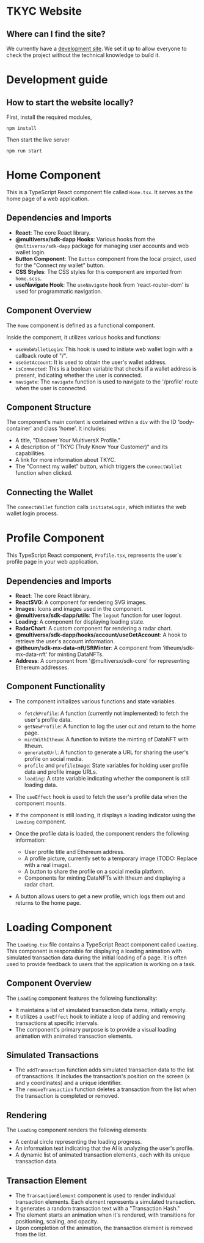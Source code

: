 # TKYC Website 

## Where can I find the site?

We currently have a [development site](https://tkyc-frontend.onrender.com/). We set it up to allow everyone to check the project without the technical knowledge to build it.

# Development guide
## How to start the website locally?

First, install the required modules,
```
npm install
```

Then start the live server
```
npm run start
```
# Home Component

This is a TypeScript React component file called `Home.tsx`. It serves as the home page of a web application.

## Dependencies and Imports

- **React**: The core React library.
- **@multiversx/sdk-dapp Hooks**: Various hooks from the `@multiversx/sdk-dapp` package for managing user accounts and web wallet login.
- **Button Component**: The `Button` component from the local project, used for the "Connect my wallet" button.
- **CSS Styles**: The CSS styles for this component are imported from `home.scss`.
- **useNavigate Hook**: The `useNavigate` hook from 'react-router-dom' is used for programmatic navigation.

## Component Overview

The `Home` component is defined as a functional component.

Inside the component, it utilizes various hooks and functions:

- `useWebWalletLogin`: This hook is used to initiate web wallet login with a callback route of "/".
- `useGetAccount`: It is used to obtain the user's wallet address.
- `isConnected`: This is a boolean variable that checks if a wallet address is present, indicating whether the user is connected.
- `navigate`: The `navigate` function is used to navigate to the '/profile' route when the user is connected.

## Component Structure

The component's main content is contained within a `div` with the ID 'body-container' and class 'home'. It includes:

- A title, "Discover Your MultiversX Profile."
- A description of "TKYC (Truly Know Your Customer)" and its capabilities.
- A link for more information about TKYC.
- The "Connect my wallet" button, which triggers the `connectWallet` function when clicked.

## Connecting the Wallet

The `connectWallet` function calls `initiateLogin`, which initiates the web wallet login process.

# Profile Component

This TypeScript React component, `Profile.tsx`, represents the user's profile page in your web application.

## Dependencies and Imports

- **React**: The core React library.
- **ReactSVG**: A component for rendering SVG images.
- **Images**: Icons and images used in the component.
- **@multiversx/sdk-dapp/utils**: The `logout` function for user logout.
- **Loading**: A component for displaying loading state.
- **RadarChart**: A custom component for rendering a radar chart.
- **@multiversx/sdk-dapp/hooks/account/useGetAccount**: A hook to retrieve the user's account information.
- **@itheum/sdk-mx-data-nft/SftMinter**: A component from 'itheum/sdk-mx-data-nft' for minting DataNFTs.
- **Address**: A component from '@multiversx/sdk-core' for representing Ethereum addresses.

## Component Functionality

- The component initializes various functions and state variables.
  - `fetchProfile`: A function (currently not implemented) to fetch the user's profile data.
  - `getNewProfile`: A function to log the user out and return to the home page.
  - `mintWithItheum`: A function to initiate the minting of DataNFT with Itheum.
  - `generateXUrl`: A function to generate a URL for sharing the user's profile on social media.
  - `profile` and `profileImage`: State variables for holding user profile data and profile image URLs.
  - `loading`: A state variable indicating whether the component is still loading data.

- The `useEffect` hook is used to fetch the user's profile data when the component mounts.

- If the component is still loading, it displays a loading indicator using the `Loading` component.

- Once the profile data is loaded, the component renders the following information:
  - User profile title and Ethereum address.
  - A profile picture, currently set to a temporary image (TODO: Replace with a real image).
  - A button to share the profile on a social media platform.
  - Components for minting DataNFTs with Itheum and displaying a radar chart.

- A button allows users to get a new profile, which logs them out and returns to the home page.

# Loading Component

The `Loading.tsx` file contains a TypeScript React component called `Loading`. This component is responsible for displaying a loading animation with simulated transaction data during the initial loading of a page. It is often used to provide feedback to users that the application is working on a task.

## Component Overview

The `Loading` component features the following functionality:

- It maintains a list of simulated transaction data items, initially empty.
- It utilizes a `useEffect` hook to initiate a loop of adding and removing transactions at specific intervals.
- The component's primary purpose is to provide a visual loading animation with animated transaction elements.

## Simulated Transactions

- The `addTransaction` function adds simulated transaction data to the list of transactions. It includes the transaction's position on the screen (x and y coordinates) and a unique identifier.
- The `removeTransaction` function deletes a transaction from the list when the transaction is completed or removed.

## Rendering

The `Loading` component renders the following elements:

- A central circle representing the loading progress.
- An information text indicating that the AI is analyzing the user's profile.
- A dynamic list of animated transaction elements, each with its unique transaction data.

## Transaction Element

- The `TransactionElement` component is used to render individual transaction elements. Each element represents a simulated transaction.
- It generates a random transaction text with a "Transaction Hash."
- The element starts an animation when it's rendered, with transitions for positioning, scaling, and opacity.
- Upon completion of the animation, the transaction element is removed from the list.
